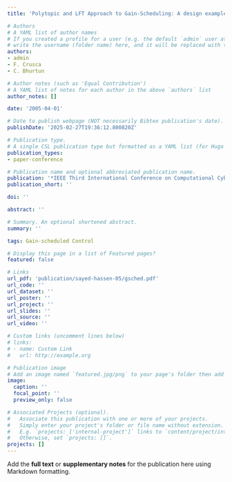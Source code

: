 ```yaml
---
title: 'Polytopic and LFT Approach to Gain-Scheduling: A design example'

# Authors
# A YAML list of author names
# If you created a profile for a user (e.g. the default `admin` user at `content/authors/admin/`), 
# write the username (folder name) here, and it will be replaced with their full name and linked to their profile.
authors:
- admin
- F. Crusca
- C. Bhurtun

# Author notes (such as 'Equal Contribution')
# A YAML list of notes for each author in the above `authors` list
author_notes: []

date: '2005-04-01'

# Date to publish webpage (NOT necessarily Bibtex publication's date).
publishDate: '2025-02-27T19:36:12.800820Z'

# Publication type.
# A single CSL publication type but formatted as a YAML list (for Hugo requirements).
publication_types:
- paper-conference

# Publication name and optional abbreviated publication name.
publication: '*IEEE Third International Conference on Computational Cybernetics*'
publication_short: ''

doi: ''

abstract: ''

# Summary. An optional shortened abstract.
summary: ''

tags: Gain-scheduled Control

# Display this page in a list of Featured pages?
featured: false

# Links
url_pdf: 'publication/sayed-hassen-05/gsched.pdf'
url_code: ''
url_dataset: ''
url_poster: ''
url_project: ''
url_slides: ''
url_source: ''
url_video: ''

# Custom links (uncomment lines below)
# links:
# - name: Custom Link
#   url: http://example.org

# Publication image
# Add an image named `featured.jpg/png` to your page's folder then add a caption below.
image:
  caption: ''
  focal_point: ''
  preview_only: false

# Associated Projects (optional).
#   Associate this publication with one or more of your projects.
#   Simply enter your project's folder or file name without extension.
#   E.g. `projects: ['internal-project']` links to `content/project/internal-project/index.md`.
#   Otherwise, set `projects: []`.
projects: []
---
```


Add the **full text** or **supplementary notes** for the publication here using Markdown formatting.
